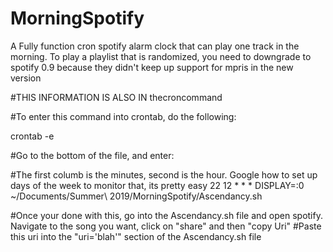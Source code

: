 # MorningSpotify
A Fully function cron spotify alarm clock that can play one track in the morning. To play a playlist that is randomized, you need to downgrade to spotify 0.9 because they didn't keep up support for mpris in the new version


#THIS INFORMATION IS ALSO IN thecroncommand

#To enter this command into crontab, do the following:

crontab -e

#Go to the bottom of the file, and enter:

#The first columb is the minutes, second is the hour. Google how to set up days of the week to monitor that, its pretty easy
22 12 * * * DISPLAY=:0 ~/Documents/Summer\ 2019/MorningSpotify/Ascendancy.sh

#Once your done with this, go into the Ascendancy.sh file and open spotify. Navigate to the song you want, click on "share" and then "copy Uri"
#Paste this uri into the "uri='blah'" section of the Ascendancy.sh file
